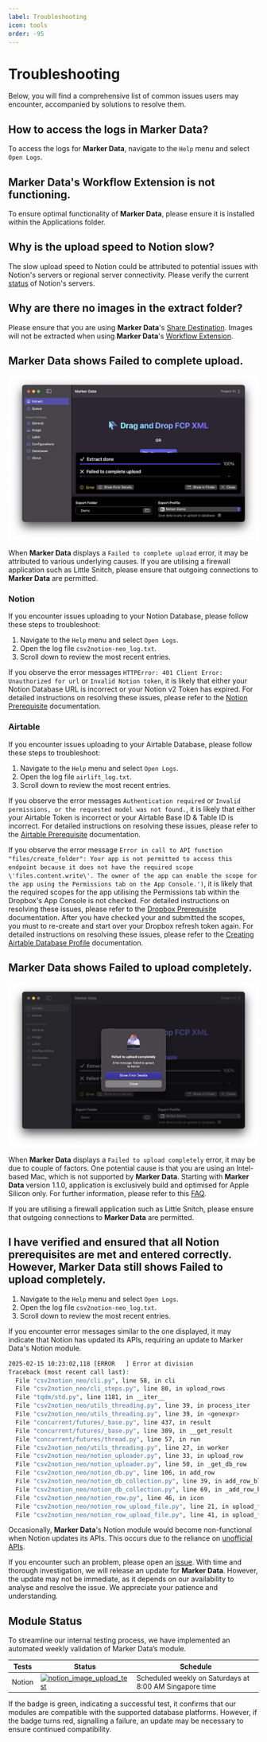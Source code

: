 ```yaml
---
label: Troubleshooting
icon: tools
order: -95
---
```

# Troubleshooting

Below, you will find a comprehensive list of common issues users may encounter, accompanied by solutions to resolve them.

## How to access the logs in Marker Data?

To access the logs for **Marker Data**, navigate to the `Help` menu and select `Open Logs`.

## Marker Data's Workflow Extension is not functioning. 

To ensure optimal functionality of **Marker Data**, please ensure it is installed within the Applications folder.

## Why is the upload speed to Notion slow?

The slow upload speed to Notion could be attributed to potential issues with Notion's servers or regional server connectivity. Please verify the current [status](https://status.notion.so/) of Notion's servers.

## Why are there no images in the extract folder?

Please ensure that you are using **Marker Data**'s [Share Destination](/user-guide/share-destination). Images will not be extracted when using **Marker Data**'s [Workflow Extension](/user-guide/workflow-extension).

## Marker Data shows Failed to complete upload.

![Failed to complete upload](/assets/md-failed-to-complete-upload.png)

When **Marker Data** displays a `Failed to complete upload` error, it may be attributed to various underlying causes. If you are utilising a firewall application such as Little Snitch, please ensure that outgoing connections to **Marker Data** are permitted.

### Notion

If you encounter issues uploading to your Notion Database, please follow these steps to troubleshoot:

1. Navigate to the `Help` menu and select `Open Logs`.
2. Open the log file `csv2notion-neo_log.txt`.
3. Scroll down to review the most recent entries.

If you observe the error messages `HTTPError: 401 Client Error: Unauthorized for url` or `Invalid Notion token`, it is likely that either your Notion Database URL is incorrect or your Notion v2 Token has expired. For detailed instructions on resolving these issues, please refer to the [Notion Prerequisite](/databases/notion-prerequisite) documentation.

### Airtable

If you encounter issues uploading to your Airtable Database, please follow these steps to troubleshoot:

1. Navigate to the `Help` menu and select `Open Logs`.
2. Open the log file `airlift_log.txt`.
3. Scroll down to review the most recent entries.

If you observe the error messages `Authentication required` or `Invalid permissions, or the requested model was not found.`, it is likely that either your Airtable Token is incorrect or your Airtable Base ID & Table ID is incorrect. For detailed instructions on resolving these issues, please refer to the [Airtable Prerequisite](/databases/airtable-prerequisite) documentation.

If you observe the error message `Error in call to API function "files/create_folder": Your app is not permitted to access this endpoint because it does not have the required scope \'files.content.write\'. The owner of the app can enable the scope for the app using the Permissions tab on the App Console.')`, it is likely that the required scopes for the app utilising the Permissions tab within the Dropbox's App Console is not checked. For detailed instructions on resolving these issues, please refer to the [Dropbox Prerequisite](/databases/dropbox-prerequisite) documentation. After you have checked your and submitted the scopes, you must to re-create and start over your Dropbox refresh token again. For detailed instructions on resolving these issues, please refer to the [Creating Airtable Database Profile](/user-guide/databases/#creating-airtable-database-profile) documentation.

## Marker Data shows Failed to upload completely.

![Failed to upload completely](/assets/md-failed-to-upload-completely.png)

When **Marker Data** displays a `Failed to upload completely` error, it may be due to couple of factors. One potential cause is that you are using an Intel-based Mac, which is not supported by **Marker Data**. Starting with **Marker Data** version 1.1.0, application is exclusively build and optimised for Apple Silicon only. For further information, please refer to this [FAQ](/faq/#does-marker-data-support-intel-based-macs).

If you are utilising a firewall application such as Little Snitch, please ensure that outgoing connections to **Marker Data** are permitted.

## I have verified and ensured that all Notion prerequisites are met and entered correctly. However, Marker Data still shows Failed to upload completely.

1. Navigate to the `Help` menu and select `Open Logs`.
2. Open the log file `csv2notion-neo_log.txt`.
3. Scroll down to review the most recent entries.

If you encounter error messages similar to the one displayed, it may indicate that Notion has updated its APIs, requiring an update to Marker Data's Notion module.

```bash
2025-02-15 10:23:02,118 [ERROR   ] Error at division
Traceback (most recent call last):
  File "csv2notion_neo/cli.py", line 58, in cli
  File "csv2notion_neo/cli_steps.py", line 80, in upload_rows
  File "tqdm/std.py", line 1181, in __iter__
  File "csv2notion_neo/utils_threading.py", line 39, in process_iter
  File "csv2notion_neo/utils_threading.py", line 39, in <genexpr>
  File "concurrent/futures/_base.py", line 437, in result
  File "concurrent/futures/_base.py", line 389, in __get_result
  File "concurrent/futures/thread.py", line 57, in run
  File "csv2notion_neo/utils_threading.py", line 27, in worker
  File "csv2notion_neo/notion_uploader.py", line 33, in upload_row
  File "csv2notion_neo/notion_uploader.py", line 50, in _get_db_row
  File "csv2notion_neo/notion_db.py", line 106, in add_row
  File "csv2notion_neo/notion_db_collection.py", line 39, in add_row_block
  File "csv2notion_neo/notion_db_collection.py", line 69, in _add_row_block
  File "csv2notion_neo/notion_row.py", line 46, in icon
  File "csv2notion_neo/notion_row_upload_file.py", line 21, in upload_filetype
  File "csv2notion_neo/notion_row_upload_file.py", line 41, in upload_file
```

Occasionally, **Marker Data**'s Notion module would become non-functional when Notion updates its APIs. This occurs due to the reliance on [unofficial APIs](/faq/#what-rationale-underlies-the-utilisation-of-notion-v2-tokens-in-lieu-of-official-api-provided-by-notion).

If you encounter such an problem, please open an [issue](https://github.com/TheAcharya/MarkerData/issues). With time and thorough investigation, we will release an update for **Marker Data**. However, the update may not be immediate, as it depends on our availability to analyse and resolve the issue. We appreciate your patience and understanding.

## Module Status

To streamline our internal testing process, we have implemented an automated weekly validation of Marker Data’s module.

Tests   | Status | Schedule
---    | --- | ---
Notion  | [![notion_image_upload_test](https://github.com/TheAcharya/csv2notion-neo/actions/workflows/notion_image_upload_test.yml/badge.svg)](https://github.com/TheAcharya/csv2notion-neo/actions/workflows/notion_image_upload_test.yml) | Scheduled weekly on Saturdays at 8:00 AM Singapore time

If the badge is green, indicating a successful test, it confirms that our modules are compatible with the supported database platforms. However, if the badge turns red, signalling a failure, an update may be necessary to ensure continued compatibility.

